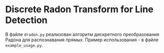 # Discrete Radon Transform for Line Detection

В файле `dradon.py` реализован алгоритм дискретного преобразования Радона для распознавания прямых. Пример использования - в файле `example_usage.py`.
